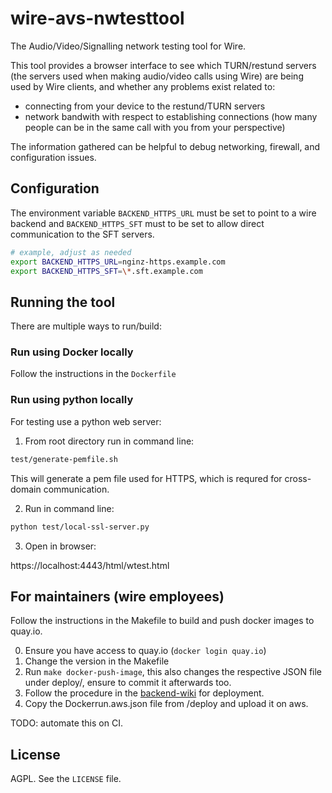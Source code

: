 # wire-avs-nwtesttool

The Audio/Video/Signalling network testing tool for Wire.

This tool provides a browser interface to see which TURN/restund servers (the servers used when making audio/video calls using Wire) are being used by Wire clients, and whether any problems exist related to:

- connecting from your device to the restund/TURN servers
- network bandwith with respect to establishing connections (how many people can be in the same call with you from your perspective)

The information gathered can be helpful to debug networking, firewall, and configuration issues.

## Configuration

The environment variable `BACKEND_HTTPS_URL` must be set to point to a wire backend and `BACKEND_HTTPS_SFT` must to be set to allow direct communication to the SFT servers.

```sh
# example, adjust as needed
export BACKEND_HTTPS_URL=nginz-https.example.com
export BACKEND_HTTPS_SFT=\*.sft.example.com
```

## Running the tool

There are multiple ways to run/build:

### Run using Docker locally

Follow the instructions in the `Dockerfile`

### Run using python locally

For testing use a python web server:

1. From root directory run in command line:

```sh
test/generate-pemfile.sh
```

This will generate a pem file used for HTTPS, which is requred for cross-domain communication.

2. Run in command line:

```sh
python test/local-ssl-server.py
```

3. Open in browser:

https://localhost:4443/html/wtest.html

## For maintainers (wire employees)

Follow the instructions in the Makefile to build and push docker images to quay.io.

0. Ensure you have access to quay.io (`docker login quay.io`)
1. Change the version in the Makefile
2. Run `make docker-push-image`, this also changes the respective JSON file under deploy/, ensure to commit it afterwards too.
3. Follow the procedure in the [backend-wiki](https://wearezeta.atlassian.net/wiki/spaces/BAC/pages/709361761/AVS+nwtesttool+deployment) for deployment.
4. Copy the Dockerrun.aws.json file from /deploy and upload it on aws.

TODO: automate this on CI.

## License

AGPL. See the `LICENSE` file.
